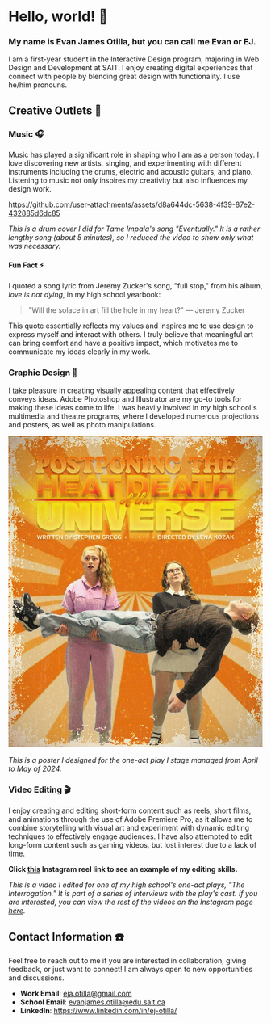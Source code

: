 # Hello, world! 👋

### My name is Evan James Otilla, but you can call me Evan or EJ.
I am a first-year student in the Interactive Design program, majoring in Web Design and Development at SAIT. I enjoy creating digital experiences that connect with people by blending great design with functionality. I use he/him pronouns.

## Creative Outlets 🧩

### Music 🎧
Music has played a significant role in shaping who I am as a person today. I love discovering new artists, singing, and experimenting with different instruments including the drums, electric and acoustic guitars, and piano. Listening to music not only inspires my creativity but also influences my design work.

https://github.com/user-attachments/assets/d8a644dc-5638-4f39-87e2-432885d6dc85

*This is a drum cover I did for Tame Impala's song "Eventually." It is a rather lengthy song (about 5 minutes), so I reduced the video to show only what was necessary.*

#### Fun Fact ⚡️

I quoted a song lyric from Jeremy Zucker's song, "full stop," from his album, *love is not dying*, in my high school yearbook:

> "Will the solace in art fill the hole in my heart?" — Jeremy Zucker

This quote essentially reflects my values and inspires me to use design to express myself and interact with others. I truly believe that meaningful art can bring comfort and have a positive impact, which motivates me to communicate my ideas clearly in my work.

### Graphic Design 🎨

I take pleasure in creating visually appealing content that effectively conveys ideas. Adobe Photoshop and Illustrator are my go-to tools for making these ideas come to life. I was heavily involved in my high school's multimedia and theatre programs, where I developed numerous projections and posters, as well as photo manipulations.

![A bright orange poster displaying two women holding a man's body, each with contradicting expressions, with a title stating, "Postponing the Heat Death of the Universe," crediting Stephen Gregg as the writer and Lena Kozak as the director at the top of the poster.](/PHDU%20Poster%20by%20Evan%20James%20Otilla.jpeg)

*This is a poster I designed for the one-act play I stage managed from April to May of 2024.*

### Video Editing 🎬

I enjoy creating and editing short-form content such as reels, short films, and animations through the use of Adobe Premiere Pro, as it allows me to combine storytelling with visual art and experiment with dynamic editing techniques to effectively engage audiences. I have also attempted to edit long-form content such as gaming videos, but lost interest due to a lack of time.

**Click [this](https://www.instagram.com/reel/C5p96B8iY8A/?igsh=MXhzbnEzcXBuemw1dA==) Instagram reel link to see an example of my editing skills.**

*This is a video I edited for one of my high school's one-act plays, "The Interrogation." It is part of a series of interviews with the play's cast. If you are interested, you can view the rest of the videos on the Instagram page [here](https://www.instagram.com/find_lydiac/).*

## Contact Information ☎️

Feel free to reach out to me if you are interested in collaboration, giving feedback, or just want to connect! I am always open to new opportunities and discussions.

- **Work Email**: eja.otilla@gmail.com
- **School Email**: evanjames.otilla@edu.sait.ca
- **LinkedIn**: https://www.linkedin.com/in/ej-otilla/
